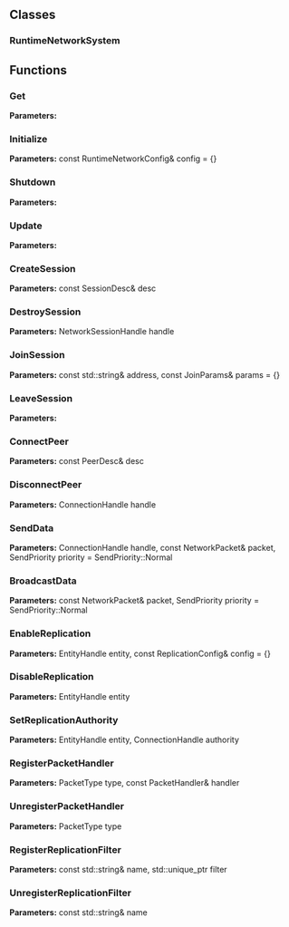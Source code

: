 
## Classes

### RuntimeNetworkSystem




## Functions

### Get



**Parameters:** 

### Initialize



**Parameters:** const RuntimeNetworkConfig& config = {}

### Shutdown



**Parameters:** 

### Update



**Parameters:** 

### CreateSession



**Parameters:** const SessionDesc& desc

### DestroySession



**Parameters:** NetworkSessionHandle handle

### JoinSession



**Parameters:** const std::string& address, const JoinParams& params = {}

### LeaveSession



**Parameters:** 

### ConnectPeer



**Parameters:** const PeerDesc& desc

### DisconnectPeer



**Parameters:** ConnectionHandle handle

### SendData



**Parameters:** ConnectionHandle handle, const NetworkPacket& packet, SendPriority priority = SendPriority::Normal

### BroadcastData



**Parameters:** const NetworkPacket& packet, SendPriority priority = SendPriority::Normal

### EnableReplication



**Parameters:** EntityHandle entity, const ReplicationConfig& config = {}

### DisableReplication



**Parameters:** EntityHandle entity

### SetReplicationAuthority



**Parameters:** EntityHandle entity, ConnectionHandle authority

### RegisterPacketHandler



**Parameters:** PacketType type, const PacketHandler& handler

### UnregisterPacketHandler



**Parameters:** PacketType type

### RegisterReplicationFilter



**Parameters:** const std::string& name, std::unique_ptr<IReplicationFilter> filter

### UnregisterReplicationFilter



**Parameters:** const std::string& name
